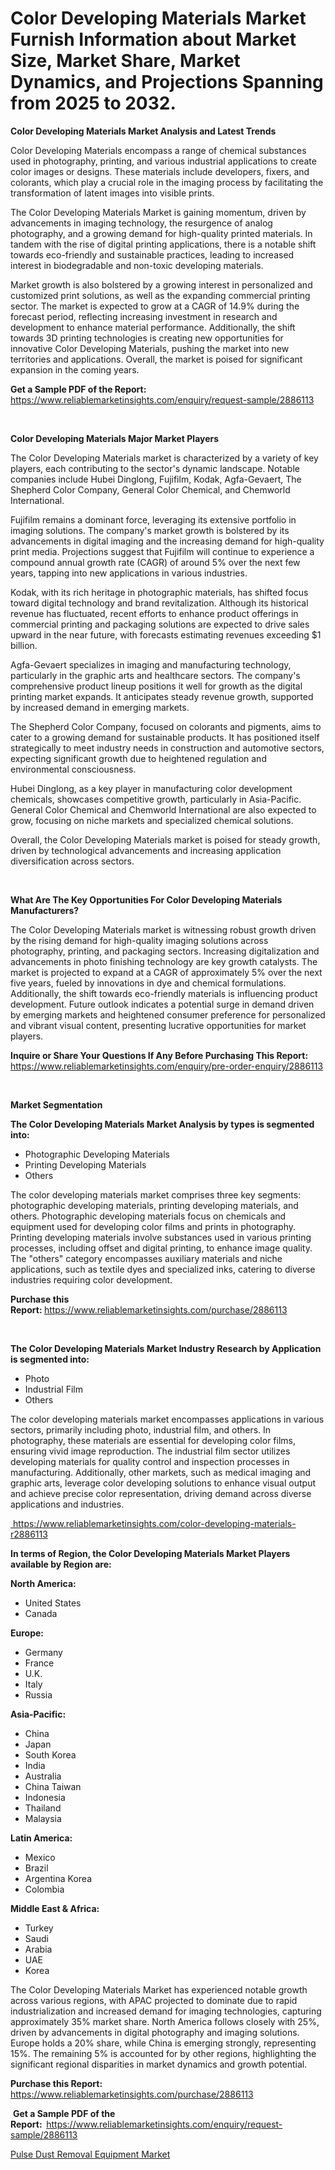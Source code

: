 <p><h1>Color Developing Materials Market Furnish Information about Market Size, Market Share, Market Dynamics, and Projections Spanning from 2025 to 2032.</h1></p><p><strong>Color Developing Materials Market Analysis and Latest Trends</strong></p>
<p><p>Color Developing Materials encompass a range of chemical substances used in photography, printing, and various industrial applications to create color images or designs. These materials include developers, fixers, and colorants, which play a crucial role in the imaging process by facilitating the transformation of latent images into visible prints. </p><p>The Color Developing Materials Market is gaining momentum, driven by advancements in imaging technology, the resurgence of analog photography, and a growing demand for high-quality printed materials. In tandem with the rise of digital printing applications, there is a notable shift towards eco-friendly and sustainable practices, leading to increased interest in biodegradable and non-toxic developing materials.</p><p>Market growth is also bolstered by a growing interest in personalized and customized print solutions, as well as the expanding commercial printing sector. The market is expected to grow at a CAGR of 14.9% during the forecast period, reflecting increasing investment in research and development to enhance material performance. Additionally, the shift towards 3D printing technologies is creating new opportunities for innovative Color Developing Materials, pushing the market into new territories and applications. Overall, the market is poised for significant expansion in the coming years.</p></p>
<p><strong>Get a Sample PDF of the Report:&nbsp;</strong> <a href="https://www.reliablemarketinsights.com/enquiry/request-sample/2886113?utm_campaign=2317&utm_medium=2&utm_source=Github&utm_content=ia&utm_term=13032025&utm_id=color-developing-materials">https://www.reliablemarketinsights.com/enquiry/request-sample/2886113</a></p>
<p>&nbsp;</p>
<p><strong>Color Developing Materials Major Market Players</strong></p>
<p><p>The Color Developing Materials market is characterized by a variety of key players, each contributing to the sector's dynamic landscape. Notable companies include Hubei Dinglong, Fujifilm, Kodak, Agfa-Gevaert, The Shepherd Color Company, General Color Chemical, and Chemworld International.</p><p>Fujifilm remains a dominant force, leveraging its extensive portfolio in imaging solutions. The company's market growth is bolstered by its advancements in digital imaging and the increasing demand for high-quality print media. Projections suggest that Fujifilm will continue to experience a compound annual growth rate (CAGR) of around 5% over the next few years, tapping into new applications in various industries.</p><p>Kodak, with its rich heritage in photographic materials, has shifted focus toward digital technology and brand revitalization. Although its historical revenue has fluctuated, recent efforts to enhance product offerings in commercial printing and packaging solutions are expected to drive sales upward in the near future, with forecasts estimating revenues exceeding $1 billion.</p><p>Agfa-Gevaert specializes in imaging and manufacturing technology, particularly in the graphic arts and healthcare sectors. The company's comprehensive product lineup positions it well for growth as the digital printing market expands. It anticipates steady revenue growth, supported by increased demand in emerging markets.</p><p>The Shepherd Color Company, focused on colorants and pigments, aims to cater to a growing demand for sustainable products. It has positioned itself strategically to meet industry needs in construction and automotive sectors, expecting significant growth due to heightened regulation and environmental consciousness.</p><p>Hubei Dinglong, as a key player in manufacturing color development chemicals, showcases competitive growth, particularly in Asia-Pacific. General Color Chemical and Chemworld International are also expected to grow, focusing on niche markets and specialized chemical solutions. </p><p>Overall, the Color Developing Materials market is poised for steady growth, driven by technological advancements and increasing application diversification across sectors.</p></p>
<p>&nbsp;</p>
<p><strong>What Are The Key Opportunities For Color Developing Materials Manufacturers?</strong></p>
<p><p>The Color Developing Materials market is witnessing robust growth driven by the rising demand for high-quality imaging solutions across photography, printing, and packaging sectors. Increasing digitalization and advancements in photo finishing technology are key growth catalysts. The market is projected to expand at a CAGR of approximately 5% over the next five years, fueled by innovations in dye and chemical formulations. Additionally, the shift towards eco-friendly materials is influencing product development. Future outlook indicates a potential surge in demand driven by emerging markets and heightened consumer preference for personalized and vibrant visual content, presenting lucrative opportunities for market players.</p></p>
<p><strong>Inquire or Share Your Questions If Any Before Purchasing This Report:</strong> <a href="https://www.reliablemarketinsights.com/enquiry/pre-order-enquiry/2886113?utm_campaign=2317&utm_medium=2&utm_source=Github&utm_content=ia&utm_term=13032025&utm_id=color-developing-materials">https://www.reliablemarketinsights.com/enquiry/pre-order-enquiry/2886113</a></p>
<p>&nbsp;</p>
<p><strong>Market Segmentation</strong></p>
<p><strong>The Color Developing Materials Market Analysis by types is segmented into:</strong></p>
<p><ul><li>Photographic Developing Materials</li><li>Printing Developing Materials</li><li>Others</li></ul></p>
<p><p>The color developing materials market comprises three key segments: photographic developing materials, printing developing materials, and others. Photographic developing materials focus on chemicals and equipment used for developing color films and prints in photography. Printing developing materials involve substances used in various printing processes, including offset and digital printing, to enhance image quality. The "others" category encompasses auxiliary materials and niche applications, such as textile dyes and specialized inks, catering to diverse industries requiring color development.</p></p>
<p><strong>Purchase this Report:&nbsp;</strong><a href="https://www.reliablemarketinsights.com/purchase/2886113?utm_campaign=2317&utm_medium=2&utm_source=Github&utm_content=ia&utm_term=13032025&utm_id=color-developing-materials">https://www.reliablemarketinsights.com/purchase/2886113</a></p>
<p>&nbsp;</p>
<p><strong>The Color Developing Materials Market Industry Research by Application is segmented into:</strong></p>
<p><ul><li>Photo</li><li>Industrial Film</li><li>Others</li></ul></p>
<p><p>The color developing materials market encompasses applications in various sectors, primarily including photo, industrial film, and others. In photography, these materials are essential for developing color films, ensuring vivid image reproduction. The industrial film sector utilizes developing materials for quality control and inspection processes in manufacturing. Additionally, other markets, such as medical imaging and graphic arts, leverage color developing solutions to enhance visual output and achieve precise color representation, driving demand across diverse applications and industries.</p></p>
<p><a href="https://www.reliablemarketinsights.com/color-developing-materials-r2886113?utm_campaign=2317&utm_medium=2&utm_source=Github&utm_content=ia&utm_term=13032025&utm_id=color-developing-materials">&nbsp;https://www.reliablemarketinsights.com/color-developing-materials-r2886113</a></p>
<p><strong>In terms of Region, the Color Developing Materials Market Players available by Region are:</strong></p>
<p>
    <p> <strong> North America: </strong>
        <ul>
            <li>United States</li>
            <li>Canada</li>
        </ul>
        </p> 
    <p> <strong> Europe: </strong>
        <ul>
            <li>Germany</li>
            <li>France</li>
            <li>U.K.</li>
            <li>Italy</li>
            <li>Russia</li>
        </ul>
        </p> 
    <p> <strong> Asia-Pacific: </strong>
        <ul>
            <li>China</li>
            <li>Japan</li>
            <li>South Korea</li>
            <li>India</li>
            <li>Australia</li>
            <li>China Taiwan</li>
            <li>Indonesia</li>
            <li>Thailand</li>
            <li>Malaysia</li>
        </ul>
        </p> 
    <p> <strong> Latin America: </strong>
        <ul>
            <li>Mexico</li>
            <li>Brazil</li>
            <li>Argentina Korea</li>
            <li>Colombia</li>
        </ul>
        </p> 
    <p> <strong> Middle East & Africa: </strong>
        <ul>
            <li>Turkey</li>
            <li>Saudi</li>
            <li>Arabia</li>
            <li>UAE</li>
            <li>Korea</li>
        </ul>
    </p>
    </p>
<p><p>The Color Developing Materials Market has experienced notable growth across various regions, with APAC projected to dominate due to rapid industrialization and increased demand for imaging technologies, capturing approximately 35% market share. North America follows closely with 25%, driven by advancements in digital photography and imaging solutions. Europe holds a 20% share, while China is emerging strongly, representing 15%. The remaining 5% is accounted for by other regions, highlighting the significant regional disparities in market dynamics and growth potential.</p></p>
<p><strong>Purchase this Report: </strong><a href="https://www.reliablemarketinsights.com/purchase/2886113?utm_campaign=2317&utm_medium=2&utm_source=Github&utm_content=ia&utm_term=13032025&utm_id=color-developing-materials">https://www.reliablemarketinsights.com/purchase/2886113</a></p>
<p>&nbsp;<strong>Get a Sample PDF of the Report:&nbsp;&nbsp;</strong><a href="https://www.reliablemarketinsights.com/enquiry/request-sample/2886113?utm_campaign=2317&utm_medium=2&utm_source=Github&utm_content=ia&utm_term=13032025&utm_id=color-developing-materials">https://www.reliablemarketinsights.com/enquiry/request-sample/2886113</a></p>
<p><strong></strong></p>
<p><p><a href="https://github.com/marlanamarvn/Market-Research-Report-List-1/blob/main/pulse-dust-removal-equipment-market.md?utm_campaign=2317&utm_medium=2&utm_source=Github&utm_content=ia&utm_term=13032025&utm_id=color-developing-materials">Pulse Dust Removal Equipment Market</a></p></p>